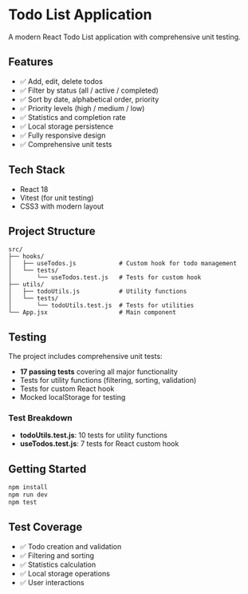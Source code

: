 # Todo List Application

A modern React Todo List application with comprehensive unit testing.

## Features

* ✅ Add, edit, delete todos
* ✅ Filter by status (all / active / completed)
* ✅ Sort by date, alphabetical order, priority
* ✅ Priority levels (high / medium / low)
* ✅ Statistics and completion rate
* ✅ Local storage persistence
* ✅ Fully responsive design
* ✅ Comprehensive unit tests

## Tech Stack

* React 18
* Vitest (for unit testing)
* CSS3 with modern layout

## Project Structure

```
src/
├── hooks/
│   ├── useTodos.js            # Custom hook for todo management
│   └── tests/
│       └── useTodos.test.js   # Tests for custom hook
├── utils/
│   ├── todoUtils.js           # Utility functions
│   └── tests/
│       └── todoUtils.test.js  # Tests for utilities
└── App.jsx                    # Main component
```

## Testing

The project includes comprehensive unit tests:

* **17 passing tests** covering all major functionality
* Tests for utility functions (filtering, sorting, validation)
* Tests for custom React hook
* Mocked localStorage for testing

### Test Breakdown

* **todoUtils.test.js**: 10 tests for utility functions
* **useTodos.test.js**: 7 tests for React custom hook

## Getting Started

```bash
npm install
npm run dev
npm test
```

## Test Coverage

* ✅ Todo creation and validation
* ✅ Filtering and sorting
* ✅ Statistics calculation
* ✅ Local storage operations
* ✅ User interactions

